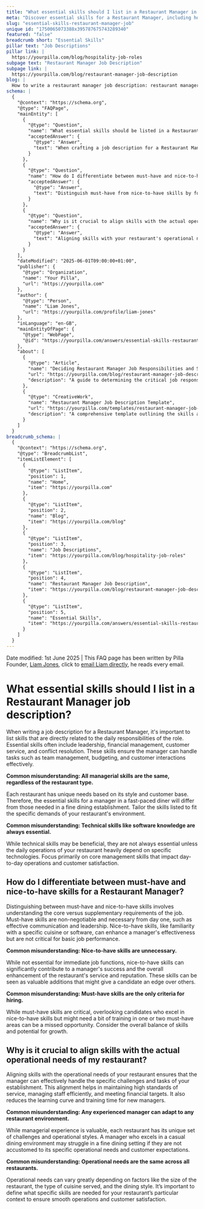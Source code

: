 ```yaml
---
title: "What essential skills should I list in a Restaurant Manager in a job description?"
meta: "Discover essential skills for a Restaurant Manager, including how to differentiate must-have from nice-to-have skills and align them with your restaurant's operational needs."
slug: "essential-skills-restaurant-manager-job"
unique id: "1750065073388x395787675743289340"
featured: "false"
breadcrumb short: "Essential Skills"
pillar text: "Job Descriptions"
pillar link: |
  https://yourpilla.com/blog/hospitality-job-roles
subpage text: "Restaurant Manager Job Description"
subpage link: |
  https://yourpilla.com/blog/restaurant-manager-job-description
blog: |
  How to write a restaurant manager job description: restaurant manager job description template included.
schema: |
  {
    "@context": "https://schema.org",
    "@type": "FAQPage",
    "mainEntity": [
      {
        "@type": "Question",
        "name": "What essential skills should be listed in a Restaurant Manager job description?",
        "acceptedAnswer": {
          "@type": "Answer",
          "text": "When crafting a job description for a Restaurant Manager, include skills directly related to the role's daily responsibilities. Essential skills include leadership, financial management, customer service, and conflict resolution. These skills enable the manager to effectively handle team management, budgeting, and customer interactions. Tailor the skills to match the unique demands of your restaurant's style and customer base."
        }
      },
      {
        "@type": "Question",
        "name": "How do I differentiate between must-have and nice-to-have skills for a Restaurant Manager?",
        "acceptedAnswer": {
          "@type": "Answer",
          "text": "Distinguish must-have from nice-to-have skills by focusing on core versus supplementary job requirements. Must-have skills are crucial for immediate performance, like effective communication and leadership, while nice-to-have skills, such as specific cuisine knowledge, enhance a manager's effectiveness but are not essential for basic job functions. Consider candidates' overall skill sets and potential for growth."
        }
      },
      {
        "@type": "Question",
        "name": "Why is it crucial to align skills with the actual operational needs of a restaurant?",
        "acceptedAnswer": {
          "@type": "Answer",
          "text": "Aligning skills with your restaurant's operational needs is essential for effective management. This ensures the manager can adeptly handle your establishment's specific challenges and tasks, maintain high service standards, manage staff efficiently, and meet financial targets. It also helps in reducing the learning curve and training time for new managers."
        }
      }
    ],
    "dateModified": "2025-06-01T09:00:00+01:00",
    "publisher": {
      "@type": "Organization",
      "name": "Your Pilla",
      "url": "https://yourpilla.com"
    },
    "author": {
      "@type": "Person",
      "name": "Liam Jones",
      "url": "https://yourpilla.com/profile/liam-jones"
    },
    "inLanguage": "en-GB",
    "mainEntityOfPage": {
      "@type": "WebPage",
      "@id": "https://yourpilla.com/answers/essential-skills-restaurant-manager-job"
    },
    "about": [
      {
        "@type": "Article",
        "name": "Deciding Restaurant Manager Job Responsibilities and Skills",
        "url": "https://yourpilla.com/blog/restaurant-manager-job-description",
        "description": "A guide to determining the critical job responsibilities and essential skills needed for a Restaurant Manager role."
      },
      {
        "@type": "CreativeWork",
        "name": "Restaurant Manager Job Description Template",
        "url": "https://yourpilla.com/templates/restaurant-manager-job-description",
        "description": "A comprehensive template outlining the skills and roles required for a Restaurant Manager, aiding in job description creation."
      }
    ]
  }
breadcrumb_schema: |
  {
    "@context": "https://schema.org",
    "@type": "BreadcrumbList",
    "itemListElement": [
      {
        "@type": "ListItem",
        "position": 1,
        "name": "Home",
        "item": "https://yourpilla.com"
      },
      {
        "@type": "ListItem",
        "position": 2,
        "name": "Blog",
        "item": "https://yourpilla.com/blog"
      },
      {
        "@type": "ListItem",
        "position": 3,
        "name": "Job Descriptions",
        "item": "https://yourpilla.com/blog/hospitality-job-roles"
      },
      {
        "@type": "ListItem",
        "position": 4,
        "name": "Restaurant Manager Job Description",
        "item": "https://yourpilla.com/blog/restaurant-manager-job-description"
      },
      {
        "@type": "ListItem",
        "position": 5,
        "name": "Essential Skills",
        "item": "https://yourpilla.com/answers/essential-skills-restaurant-manager-job"
      }
    ]
  }
---
```


Date modified: 1st June 2025 | This FAQ page has been written by Pilla Founder, [Liam Jones](https://yourpilla.com/profile/liam-jones), click to [email Liam directly](https://mailto:liam@yourpilla.com), he reads every email.

# What essential skills should I list in a Restaurant Manager job description?

When writing a job description for a Restaurant Manager, it's important to list skills that are directly related to the daily responsibilities of the role. Essential skills often include leadership, financial management, customer service, and conflict resolution. These skills ensure the manager can handle tasks such as team management, budgeting, and customer interactions effectively.

**Common misunderstanding: All managerial skills are the same, regardless of the restaurant type.**

Each restaurant has unique needs based on its style and customer base. Therefore, the essential skills for a manager in a fast-paced diner will differ from those needed in a fine dining establishment. Tailor the skills listed to fit the specific demands of your restaurant's environment.

**Common misunderstanding: Technical skills like software knowledge are always essential.**

While technical skills may be beneficial, they are not always essential unless the daily operations of your restaurant heavily depend on specific technologies. Focus primarily on core management skills that impact day-to-day operations and customer satisfaction.

## How do I differentiate between must-have and nice-to-have skills for a Restaurant Manager?

Distinguishing between must-have and nice-to-have skills involves understanding the core versus supplementary requirements of the job. Must-have skills are non-negotiable and necessary from day one, such as effective communication and leadership. Nice-to-have skills, like familiarity with a specific cuisine or software, can enhance a manager's effectiveness but are not critical for basic job performance.

**Common misunderstanding: Nice-to-have skills are unnecessary.**

While not essential for immediate job functions, nice-to-have skills can significantly contribute to a manager's success and the overall enhancement of the restaurant's service and reputation. These skills can be seen as valuable additions that might give a candidate an edge over others.

**Common misunderstanding: Must-have skills are the only criteria for hiring.**

While must-have skills are critical, overlooking candidates who excel in nice-to-have skills but might need a bit of training in one or two must-have areas can be a missed opportunity. Consider the overall balance of skills and potential for growth.

## Why is it crucial to align skills with the actual operational needs of my restaurant?

Aligning skills with the operational needs of your restaurant ensures that the manager can effectively handle the specific challenges and tasks of your establishment. This alignment helps in maintaining high standards of service, managing staff efficiently, and meeting financial targets. It also reduces the learning curve and training time for new managers.

**Common misunderstanding: Any experienced manager can adapt to any restaurant environment.**

While managerial experience is valuable, each restaurant has its unique set of challenges and operational styles. A manager who excels in a casual dining environment may struggle in a fine dining setting if they are not accustomed to its specific operational needs and customer expectations.

**Common misunderstanding: Operational needs are the same across all restaurants.**

Operational needs can vary greatly depending on factors like the size of the restaurant, the type of cuisine served, and the dining style. It’s important to define what specific skills are needed for your restaurant’s particular context to ensure smooth operations and customer satisfaction.